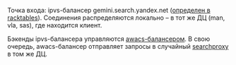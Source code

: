 Точка входа: ipvs-балансер gemini.search.yandex.net 
([определен в racktables](https://racktables.yandex-team.ru/index.php?page=ipvs&vs_id=4931)).
Соединения распределяются локально – в тот же ДЦ (man, vla, sas), где находится клиент.

Бэкенды ipvs-балансера управляются 
[awacs-балансером](https://nanny.yandex-team.ru/ui/#/awacs/namespaces/list/gemini.search.yandex.net/show/).
В свою очередь, awacs-балансер отправляет запросы в случайный 
[searchproxy](https://nanny.yandex-team.ru/ui/#/services/catalog/vla_gemini_searchproxy/)
в том же ДЦ.